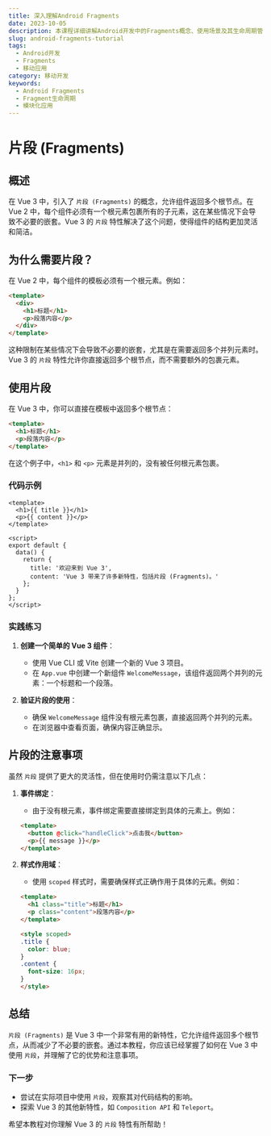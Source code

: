 ```yaml
---
title: 深入理解Android Fragments
date: 2023-10-05
description: 本课程详细讲解Android开发中的Fragments概念、使用场景及其生命周期管理，帮助开发者更好地构建模块化、灵活的Android应用。
slug: android-fragments-tutorial
tags:
  - Android开发
  - Fragments
  - 移动应用
category: 移动开发
keywords:
  - Android Fragments
  - Fragment生命周期
  - 模块化应用
---
```


# 片段 (Fragments)

## 概述

在 Vue 3 中，引入了 `片段 (Fragments)` 的概念，允许组件返回多个根节点。在 Vue 2 中，每个组件必须有一个根元素包裹所有的子元素，这在某些情况下会导致不必要的嵌套。Vue 3 的 `片段` 特性解决了这个问题，使得组件的结构更加灵活和简洁。

## 为什么需要片段？

在 Vue 2 中，每个组件的模板必须有一个根元素。例如：

```html
<template>
  <div>
    <h1>标题</h1>
    <p>段落内容</p>
  </div>
</template>
```

这种限制在某些情况下会导致不必要的嵌套，尤其是在需要返回多个并列元素时。Vue 3 的 `片段` 特性允许你直接返回多个根节点，而不需要额外的包裹元素。

## 使用片段

在 Vue 3 中，你可以直接在模板中返回多个根节点：

```html
<template>
  <h1>标题</h1>
  <p>段落内容</p>
</template>
```

在这个例子中，`<h1>` 和 `<p>` 元素是并列的，没有被任何根元素包裹。

### 代码示例

```vue
<template>
  <h1>{{ title }}</h1>
  <p>{{ content }}</p>
</template>

<script>
export default {
  data() {
    return {
      title: '欢迎来到 Vue 3',
      content: 'Vue 3 带来了许多新特性，包括片段 (Fragments)。'
    };
  }
};
</script>
```

### 实践练习

1. **创建一个简单的 Vue 3 组件**：
   - 使用 Vue CLI 或 Vite 创建一个新的 Vue 3 项目。
   - 在 `App.vue` 中创建一个新组件 `WelcomeMessage`，该组件返回两个并列的元素：一个标题和一个段落。

2. **验证片段的使用**：
   - 确保 `WelcomeMessage` 组件没有根元素包裹，直接返回两个并列的元素。
   - 在浏览器中查看页面，确保内容正确显示。

## 片段的注意事项

虽然 `片段` 提供了更大的灵活性，但在使用时仍需注意以下几点：

1. **事件绑定**：
   - 由于没有根元素，事件绑定需要直接绑定到具体的元素上。例如：

   ```html
   <template>
     <button @click="handleClick">点击我</button>
     <p>{{ message }}</p>
   </template>
   ```

2. **样式作用域**：
   - 使用 `scoped` 样式时，需要确保样式正确作用于具体的元素。例如：

   ```html
   <template>
     <h1 class="title">标题</h1>
     <p class="content">段落内容</p>
   </template>

   <style scoped>
   .title {
     color: blue;
   }
   .content {
     font-size: 16px;
   }
   </style>
   ```

## 总结

`片段 (Fragments)` 是 Vue 3 中一个非常有用的新特性，它允许组件返回多个根节点，从而减少了不必要的嵌套。通过本教程，你应该已经掌握了如何在 Vue 3 中使用 `片段`，并理解了它的优势和注意事项。

### 下一步

- 尝试在实际项目中使用 `片段`，观察其对代码结构的影响。
- 探索 Vue 3 的其他新特性，如 `Composition API` 和 `Teleport`。

希望本教程对你理解 Vue 3 的 `片段` 特性有所帮助！